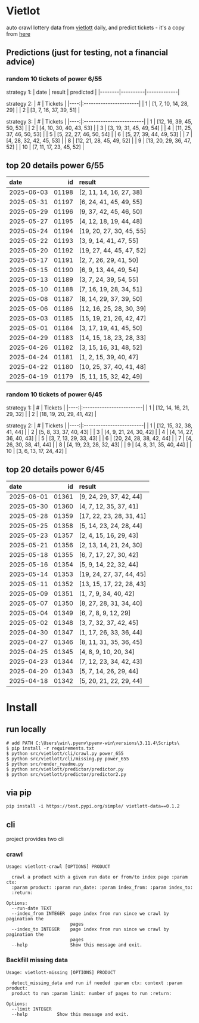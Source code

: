 # Vietlot
auto crawl lottery data from [vietlott](https://vietlott.vn) daily, and predict tickets - it's a copy from [here](https://github.com/vietvudanh/vietlott-data)
## Predictions (just for testing, not a financial advice)
### random 10 tickets of power 6/55

strategy 1:
| date   | result   | predicted   |
|--------|----------|-------------|

strategy 2:
|   # | Tickets                |
|----:|:-----------------------|
|   1 | [1, 7, 10, 14, 28, 29] |
|   2 | [3, 7, 16, 37, 39, 51] |

strategy 3:
|   # | Tickets                  |
|----:|:-------------------------|
|   1 | [12, 16, 39, 45, 50, 53] |
|   2 | [4, 10, 30, 40, 43, 53]  |
|   3 | [3, 19, 31, 45, 49, 54]  |
|   4 | [11, 25, 37, 46, 50, 53] |
|   5 | [5, 22, 27, 46, 50, 54]  |
|   6 | [5, 27, 39, 44, 49, 53]  |
|   7 | [4, 28, 32, 42, 45, 53]  |
|   8 | [12, 21, 28, 45, 49, 52] |
|   9 | [13, 20, 29, 36, 47, 52] |
|  10 | [7, 11, 17, 23, 45, 52]  |

## top 20 details power 6/55
| date       |    id | result                   |
|:-----------|------:|:-------------------------|
| 2025-06-03 | 01198 | [2, 11, 14, 16, 27, 38]  |
| 2025-05-31 | 01197 | [6, 24, 41, 45, 49, 55]  |
| 2025-05-29 | 01196 | [9, 37, 42, 45, 46, 50]  |
| 2025-05-27 | 01195 | [4, 12, 18, 19, 44, 48]  |
| 2025-05-24 | 01194 | [19, 20, 27, 30, 45, 55] |
| 2025-05-22 | 01193 | [3, 9, 14, 41, 47, 55]   |
| 2025-05-20 | 01192 | [19, 27, 44, 45, 47, 52] |
| 2025-05-17 | 01191 | [2, 7, 26, 29, 41, 50]   |
| 2025-05-15 | 01190 | [6, 9, 13, 44, 49, 54]   |
| 2025-05-13 | 01189 | [3, 7, 24, 39, 54, 55]   |
| 2025-05-10 | 01188 | [7, 16, 19, 28, 34, 51]  |
| 2025-05-08 | 01187 | [8, 14, 29, 37, 39, 50]  |
| 2025-05-06 | 01186 | [12, 16, 25, 28, 30, 39] |
| 2025-05-03 | 01185 | [15, 19, 21, 26, 42, 47] |
| 2025-05-01 | 01184 | [3, 17, 19, 41, 45, 50]  |
| 2025-04-29 | 01183 | [14, 15, 18, 23, 28, 33] |
| 2025-04-26 | 01182 | [3, 15, 16, 31, 48, 52]  |
| 2025-04-24 | 01181 | [1, 2, 15, 39, 40, 47]   |
| 2025-04-22 | 01180 | [10, 25, 37, 40, 41, 48] |
| 2025-04-19 | 01179 | [5, 11, 15, 32, 42, 49]  |

### random 10 tickets of power 6/45

strategy 1:
|   # | Tickets                  |
|----:|:-------------------------|
|   1 | [12, 14, 16, 21, 29, 32] |
|   2 | [18, 19, 20, 29, 41, 42] |

strategy 2:
|   # | Tickets                  |
|----:|:-------------------------|
|   1 | [12, 15, 32, 38, 41, 44] |
|   2 | [5, 8, 33, 37, 40, 43]   |
|   3 | [4, 9, 21, 24, 30, 42]   |
|   4 | [4, 14, 27, 36, 40, 43]  |
|   5 | [3, 7, 13, 29, 33, 43]   |
|   6 | [20, 24, 28, 38, 42, 44] |
|   7 | [4, 26, 30, 38, 41, 44]  |
|   8 | [4, 19, 23, 28, 32, 43]  |
|   9 | [4, 8, 31, 35, 40, 44]   |
|  10 | [3, 6, 13, 17, 24, 42]   |

## top 20 details power 6/45
| date       |    id | result                   |
|:-----------|------:|:-------------------------|
| 2025-06-01 | 01361 | [9, 24, 29, 37, 42, 44]  |
| 2025-05-30 | 01360 | [4, 7, 12, 35, 37, 41]   |
| 2025-05-28 | 01359 | [17, 22, 23, 28, 31, 41] |
| 2025-05-25 | 01358 | [5, 14, 23, 24, 28, 44]  |
| 2025-05-23 | 01357 | [2, 4, 15, 16, 29, 43]   |
| 2025-05-21 | 01356 | [2, 13, 14, 21, 24, 30]  |
| 2025-05-18 | 01355 | [6, 7, 17, 27, 30, 42]   |
| 2025-05-16 | 01354 | [5, 9, 14, 22, 32, 44]   |
| 2025-05-14 | 01353 | [19, 24, 27, 37, 44, 45] |
| 2025-05-11 | 01352 | [13, 15, 17, 22, 28, 43] |
| 2025-05-09 | 01351 | [1, 7, 9, 34, 40, 42]    |
| 2025-05-07 | 01350 | [8, 27, 28, 31, 34, 40]  |
| 2025-05-04 | 01349 | [6, 7, 8, 9, 12, 29]     |
| 2025-05-02 | 01348 | [3, 7, 32, 37, 42, 45]   |
| 2025-04-30 | 01347 | [1, 17, 26, 33, 36, 44]  |
| 2025-04-27 | 01346 | [8, 11, 31, 35, 36, 45]  |
| 2025-04-25 | 01345 | [4, 8, 9, 10, 20, 34]    |
| 2025-04-23 | 01344 | [7, 12, 23, 34, 42, 43]  |
| 2025-04-20 | 01343 | [5, 7, 14, 26, 29, 44]   |
| 2025-04-18 | 01342 | [5, 20, 21, 22, 29, 44]  |

<!---
stats 6/55 all time - stats.to_markdown(index=False)
stats 6/55 -15d - stats_15d.to_markdown(index=False)
stats 6/55 -30d - stats_30d.to_markdown(index=False)
stats 6/55 -60d - stats_60d.to_markdown(index=False)
stats 6/55 -90d - stats_90d.to_markdown(index=False)
-->

# Install
 
## run locally

```shell
# add PATH C:\Users\win\.pyenv\pyenv-win\versions\3.11.4\Scripts\
$ pip install -r requirements.txt
$ python src/vietlott/cli/crawl.py power_655
$ python src/vietlott/cli/missing.py power_655
$ python src/render_readme.py
$ python src/vietlott/predictor/predictor.py
$ python src/vietlott/predictor/predictor2.py
```
 
## via pip

```shell
pip install -i https://test.pypi.org/simple/ vietlott-data==0.1.2
```

## cli
project provides two cli

### crawl
```shell
Usage: vietlott-crawl [OPTIONS] PRODUCT

  crawl a product with a given run date or from/to index page :param ctx:
  :param product: :param run_date: :param index_from: :param index_to:
  :return:

Options:
  --run-date TEXT
  --index_from INTEGER  page index from run since we crawl by pagination the
                        pages
  --index_to INTEGER    page index from run since we crawl by pagination the
                        pages
  --help                Show this message and exit.
```

### Backfill missing data

```shell
Usage: vietlott-missing [OPTIONS] PRODUCT

  detect_missing_data and run if needed :param ctx: context :param product:
  product to run :param limit: number of pages to run :return:

Options:
  --limit INTEGER
  --help           Show this message and exit.
```

